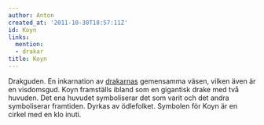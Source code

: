 ```yaml
---
author: Anton
created_at: '2011-10-30T18:57:11Z'
id: Koyn
links:
  mention:
  - drakar
title: Koyn
---
```


Drakguden. En inkarnation av [drakarnas] gemensamma väsen, vilken även är en visdomsgud. Koyn
framställs ibland som en gigantisk drake med två huvuden. Det ena huvudet symboliserar det som varit
och det andra symboliserar framtiden. Dyrkas av ödlefolket. Symbolen för Koyn är en cirkel med en
klo inuti.

  [drakarnas]: drakar
